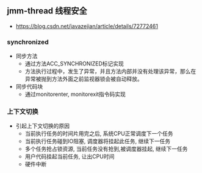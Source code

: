 ## jmm-thread 线程安全
 * https://blog.csdn.net/javazejian/article/details/72772461

### synchronized
 * 同步方法
   + 通过方法ACC_SYNCHRONIZED标记实现
   + 方法执行过程中，发生了异常，并且方法内部并没有处理该异常，那么在异常被抛到方法外面之前监视器锁会被自动释放。
 * 同步代码块
   + 通过monitorenter, monitorexit指令码实现
   
   
### 上下文切换
 * 引起上下文切换的原因
   + 当前执行任务的时间片用完之后, 系统CPU正常调度下一个任务 
   + 当前执行任务碰到IO阻塞, 调度器将挂起此任务, 继续下一任务
   + 多个任务抢占锁资源, 当前任务没有抢到,被调度器挂起, 继续下一任务
   + 用户代码挂起当前任务, 让出CPU时间
   + 硬件中断